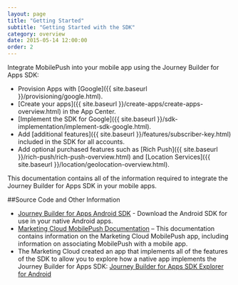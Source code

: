 ```yaml
---
layout: page
title: "Getting Started"
subtitle: "Getting Started with the SDK"
category: overview
date: 2015-05-14 12:00:00
order: 2
---
```

Integrate MobilePush into your mobile app using the Journey Builder for Apps SDK:

* Provision Apps with [Google]({{ site.baseurl }}/provisioning/google.html).
* [Create your apps]({{ site.baseurl }}/create-apps/create-apps-overview.html) in the App Center.
* [Implement the SDK for Google]({{ site.baseurl }}/sdk-implementation/implement-sdk-google.html).
* Add [additional features]({{ site.baseurl }}/features/subscriber-key.html) included in the SDK for all accounts.
* Add optional purchased features such as [Rich Push]({{ site.baseurl }}/rich-push/rich-push-overview.html) and [Location Services]({{ site.baseurl }}/location/geolocation-overview.html).

This documentation contains all of the information required to integrate the Journey Builder for Apps SDK in your mobile apps.

##Source Code and Other Information

* <a href="https://github.com/ExactTarget/JB4A-SDK-Android" target="_blank">Journey Builder for Apps Android SDK</a> - Download the Android SDK for use in your native Android apps.
* <a href="http://help.exacttarget.com/en/documentation/mobilepush/" target="_blank">Marketing Cloud MobilePush Documentation</a> – This documentation contains information on the Marketing Cloud MobilePush app, including information on associating MobilePush with a mobile app.
* The Marketing Cloud created an app that implements all of the features of the SDK to allow you to explore how a native app implements the Journey Builder for Apps SDK: <a href="https://github.com/ExactTarget/JB4A-SDK-Android/tree/master/JB4A-SDK-Explorer" target="_blank">Journey Builder for Apps SDK Explorer for Android</a> 
